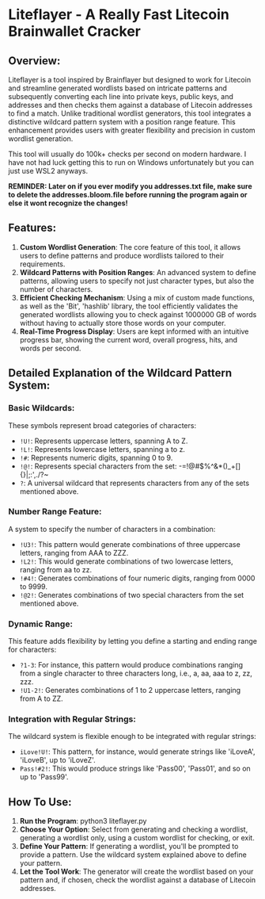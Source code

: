 # Liteflayer - A Really Fast Litecoin Brainwallet Cracker

## Overview:

Liteflayer is a tool inspired by Brainflayer but designed to work for Litecoin and streamline generated wordlists based on intricate patterns and subsequently converting each line into private keys, public keys, and addresses and then checks them against a database of Litecoin addresses to find a match. Unlike traditional wordlist generators, this tool integrates a distinctive wildcard pattern system with a position range feature. This enhancement provides users with greater flexibility and precision in custom wordlist generation.

This tool will usually do 100k+ checks per second on modern hardware. 
I have not had luck getting this to run on Windows unfortunately but you can just use WSL2 anyways.

**REMINDER: Later on if you ever modify you addresses.txt file, make sure to delete the addresses.bloom.file before running the program again or else it wont recognize the changes!**



## Features:

1. **Custom Wordlist Generation**: The core feature of this tool, it allows users to define patterns and produce wordlists tailored to their requirements.
2. **Wildcard Patterns with Position Ranges**: An advanced system to define patterns, allowing users to specify not just character types, but also the number of characters.
3. **Efficient Checking Mechanism**: Using a mix of custom made functions, as well as the 'Bit', 'hashlib' library, the tool efficiently validates the generated wordlists allowing you to check against 1000000 GB of words without having to actually store those words on your computer.
4. **Real-Time Progress Display**: Users are kept informed with an intuitive progress bar, showing the current word, overall progress, hits, and words per second.

## Detailed Explanation of the Wildcard Pattern System:

### Basic Wildcards:

These symbols represent broad categories of characters:

- `!U!`: Represents uppercase letters, spanning A to Z.
- `!L!`: Represents lowercase letters, spanning a to z.
- `!#`: Represents numeric digits, spanning 0 to 9.
- `!@!`: Represents special characters from the set: -=!@#$%^&*()_+[]\{}|;:',./?~
- `?`: A universal wildcard that represents characters from any of the sets mentioned above.

### Number Range Feature:

A system to specify the number of characters in a combination:

- `!U3!`: This pattern would generate combinations of three uppercase letters, ranging from AAA to ZZZ.
- `!L2!`: This would generate combinations of two lowercase letters, ranging from aa to zz.
- `!#4!`: Generates combinations of four numeric digits, ranging from 0000 to 9999.
- `!@2!`: Generates combinations of two special characters from the set mentioned above.

### Dynamic Range:

This feature adds flexibility by letting you define a starting and ending range for characters:

- `?1-3`: For instance, this pattern would produce combinations ranging from a single character to three characters long, i.e., a, aa, aaa to z, zz, zzz.
- `!U1-2!`: Generates combinations of 1 to 2 uppercase letters, ranging from A to ZZ.

### Integration with Regular Strings:

The wildcard system is flexible enough to be integrated with regular strings:

- `iLove!U!`: This pattern, for instance, would generate strings like 'iLoveA', 'iLoveB', up to 'iLoveZ'.
- `Pass!#2!`: This would produce strings like 'Pass00', 'Pass01', and so on up to 'Pass99'.

## How To Use:

1. **Run the Program**: python3 liteflayer.py
2. **Choose Your Option**: Select from generating and checking a wordlist, generating a wordlist only, using a custom wordlist for checking, or exit.
3. **Define Your Pattern**: If generating a wordlist, you'll be prompted to provide a pattern. Use the wildcard system explained above to define your pattern.
4. **Let the Tool Work**: The generator will create the wordlist based on your pattern and, if chosen, check the wordlist against a database of Litecoin addresses.



